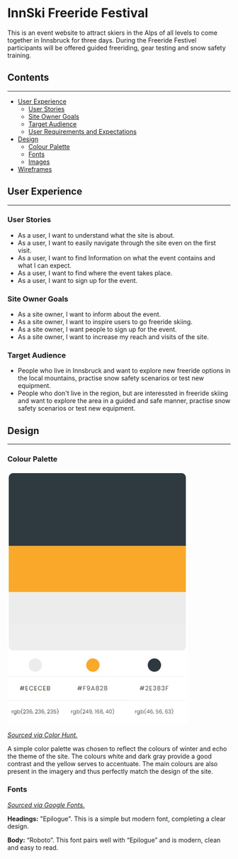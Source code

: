 # InnSki Freeride Festival

This is an event website to attract skiers in the Alps of all levels to come together in Innsbruck for three days. During the Freeride Festivel participants will be offered guided freeriding, gear testing and snow safety training.


## Contents

---

- [User Experience](#ux)
  - [User Stories](#user-stories)
  - [Site Owner Goals](#goals)
  - [Target Audience](#target-audience)
  - [User Requirements and Expectations](#user-requirements)
- [Design](#design)
    - [Colour Palette](#colour-palette)
    - [Fonts](#fonts)
    - [Images](#images)
- [Wireframes](#wireframes)

## <a name="ux">User Experience</a>

---

### <a name="user-stories">User Stories</a>

* As a user, I want to understand what the site is about.
* As a user, I want to easily navigate through the site even on the first visit. 
* As a user, I want to find Information on what the event contains and what I can expect. 
* As a user, I want to find where the event takes place. 
* As a user, I want to sign up for the event.  

### <a name="goals">Site Owner Goals</a> 

* As a site owner, I want to inform about the event. 
* As a site owner, I want to inspire users to go freeride skiing. 
* As a site owner, I want people to sign up for the event. 
* As a site owner, I want to increase my reach and visits of the site. 

### <a name="target-audience">Target Audience</a> 

* People who live in Innsbruck and want to explore new freeride options in the local mountains, practise snow safety scenarios or test new equipment. 
* People who don't live in the region, but are interessted in freeride skiing and want to explore the area in a guided and safe manner, practise snow safety scenarios or test new equipment. 

## <a name="design">Design</a>

---

### <a name="colour-palette">Colour Palette</a> 

![Colour Palette](assets/images/readme/colours.jpg)

[*Sourced via Color Hunt.*](https://colorhunt.co/) 

A simple color palette was chosen to reflect the colours of winter and echo the theme of the site. The colours white and dark gray provide a good contrast and the yellow serves to accentuate. The main colours are also present in the imagery and thus perfectly match the design of the site.

### <a name="fonts">Fonts</a> 

[*Sourced via Google Fonts.*](https://fonts.google.com/) 

**Headings:** "Epilogue". This is a simple but modern font, completing a clear design. 

**Body:** “Roboto”. This font pairs well with “Epilogue” and is modern, clean and easy to read. 